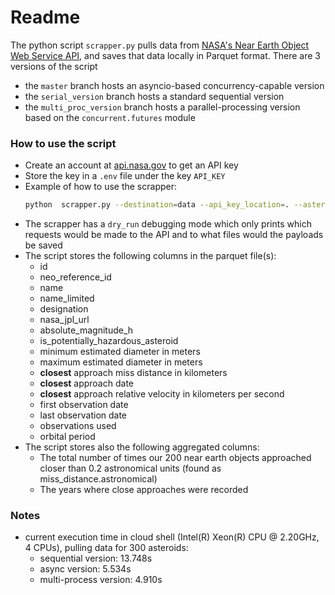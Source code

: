 # Readme

The python script `scrapper.py` pulls data from [NASA's Near Earth Object Web Service API](https://api.nasa.gov), and saves that data locally in Parquet format. There are 3 versions of the script

* the `master` branch  hosts an asyncio-based concurrency-capable version 
* the `serial_version` branch hosts a standard sequential version
* the `multi_proc_version` branch hosts a parallel-processing version based on  the `concurrent.futures` module


### How to use the script
- Create an account at [api.nasa.gov](https://api.nasa.gov) to get an API key
- Store the key in a `.env` file under the key `API_KEY`
- Example of how to use the scrapper:
    ```bash
    python  scrapper.py --destination=data --api_key_location=. --asteroids=20 --file_batch_size=20 --request_size=20
    ```
- The  scrapper has a `dry_run` debugging mode which  only prints  which requests would be made to the API and to what files would the payloads be saved
- The script stores the following columns in the parquet file(s):
    - id
    - neo_reference_id
    - name
    - name_limited
    - designation
    - nasa_jpl_url
    - absolute_magnitude_h
    - is_potentially_hazardous_asteroid
    - minimum estimated diameter in meters
    - maximum estimated diameter in meters
    - **closest** approach miss distance in kilometers
    - **closest** approach date
    - **closest** approach relative velocity in kilometers per second
    - first observation date
    - last observation date
    - observations used
    - orbital period
- The script stores also the following aggregated columns:
    - The total number of times our 200 near earth objects approached closer than 0.2 astronomical units (found as miss_distance.astronomical)
    - The years where close approaches were recorded 


### Notes
* current execution time in cloud shell (Intel(R) Xeon(R) CPU @ 2.20GHz, 4 CPUs), pulling data for 300 asteroids: 
    * sequential version: 13.748s
    * async version: 5.534s
    * multi-process version: 4.910s
